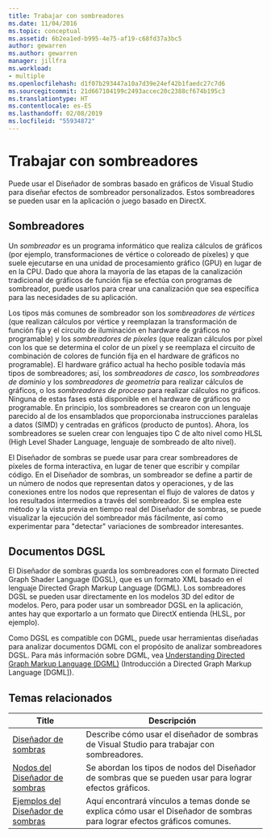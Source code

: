 ```yaml
---
title: Trabajar con sombreadores
ms.date: 11/04/2016
ms.topic: conceptual
ms.assetid: 6b2ea1ed-b995-4e75-af19-c68fd37a3bc5
author: gewarren
ms.author: gewarren
manager: jillfra
ms.workload:
- multiple
ms.openlocfilehash: d1f07b293447a10a7d39e24ef42b1faedc27c7d6
ms.sourcegitcommit: 21d667104199c2493accec20c2388cf674b195c3
ms.translationtype: HT
ms.contentlocale: es-ES
ms.lasthandoff: 02/08/2019
ms.locfileid: "55934872"
---
```

# <a name="work-with-shaders"></a>Trabajar con sombreadores

Puede usar el Diseñador de sombras basado en gráficos de Visual Studio para diseñar efectos de sombreador personalizados. Estos sombreadores se pueden usar en la aplicación o juego basado en DirectX.

## <a name="shaders"></a>Sombreadores

Un *sombreador* es un programa informático que realiza cálculos de gráficos (por ejemplo, transformaciones de vértice o coloreado de píxeles) y que suele ejecutarse en una unidad de procesamiento gráfico (GPU) en lugar de en la CPU. Dado que ahora la mayoría de las etapas de la canalización tradicional de gráficos de función fija se efectúa con programas de sombreador, puede usarlos para crear una canalización que sea específica para las necesidades de su aplicación.

Los tipos más comunes de sombreador son los *sombreadores de vértices* (que realizan cálculos por vértice y reemplazan la transformación de función fija y el circuito de iluminación en hardware de gráficos no programable) y los *sombreadores de píxeles* (que realizan cálculos por píxel con los que se determina el color de un píxel y se reemplaza el circuito de combinación de colores de función fija en el hardware de gráficos no programable). El hardware gráfico actual ha hecho posible todavía más tipos de sombreadores; así, los *sombreadores de casco*, los *sombreadores de dominio* y los *sombreadores de geometría* para realizar cálculos de gráficos, o los *sombreadores de proceso* para realizar cálculos no gráficos. Ninguna de estas fases está disponible en el hardware de gráficos no programable. En principio, los sombreadores se crearon con un lenguaje parecido al de los ensamblados que proporcionaba instrucciones paralelas a datos (SIMD) y centradas en gráficos (producto de puntos). Ahora, los sombreadores se suelen crear con lenguajes tipo C de alto nivel como HLSL (High Level Shader Language, lenguaje de sombreado de alto nivel).

El Diseñador de sombras se puede usar para crear sombreadores de píxeles de forma interactiva, en lugar de tener que escribir y compilar código. En el Diseñador de sombras, un sombreador se define a partir de un número de nodos que representan datos y operaciones, y de las conexiones entre los nodos que representan el flujo de valores de datos y los resultados intermedios a través del sombreador. Si se emplea este método y la vista previa en tiempo real del Diseñador de sombras, se puede visualizar la ejecución del sombreador más fácilmente, así como experimentar para "detectar" variaciones de sombreador interesantes.

## <a name="dgsl-documents"></a>Documentos DGSL

El Diseñador de sombras guarda los sombreadores con el formato Directed Graph Shader Language (DGSL), que es un formato XML basado en el lenguaje Directed Graph Markup Language (DGML). Los sombreadores DGSL se pueden usar directamente en los modelos 3D del editor de modelos. Pero, para poder usar un sombreador DGSL en la aplicación, antes hay que exportarlo a un formato que DirectX entienda (HLSL, por ejemplo).

Como DGSL es compatible con DGML, puede usar herramientas diseñadas para analizar documentos DGML con el propósito de analizar sombreadores DGSL. Para más información sobre DGML, vea [Understanding Directed Graph Markup Language (DGML)](../modeling/customize-code-maps-by-editing-the-dgml-files.md) (Introducción a Directed Graph Markup Language [DGML]).

## <a name="related-topics"></a>Temas relacionados

|Title|Descripción|
|-----------|-----------------|
|[Diseñador de sombras](../designers/shader-designer.md)|Describe cómo usar el diseñador de sombras de Visual Studio para trabajar con sombreadores.|
|[Nodos del Diseñador de sombras](../designers/shader-designer-nodes.md)|Se abordan los tipos de nodos del Diseñador de sombras que se pueden usar para lograr efectos gráficos.|
|[Ejemplos del Diseñador de sombras](../designers/shader-designer-examples.md)|Aquí encontrará vínculos a temas donde se explica cómo usar el Diseñador de sombras para lograr efectos gráficos comunes.|